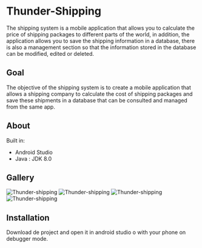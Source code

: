 # Thunder-Shipping
The shipping system is a mobile application that allows you to calculate the price of shipping packages to different parts of the world, in addition, the application allows you to save the shipping information in a database, there is also a management section so that the information stored in the database can be modified, edited or deleted.

## Goal
The objective of the shipping system is to create a mobile application that allows a shipping company to calculate the cost of shipping packages and save these shipments in a database that can be consulted and managed from the same app.

## About
Built in:

  - Android Studio
  - Java : JDK 8.0

## Gallery
![Thunder-shipping](https://user-images.githubusercontent.com/69731479/111053647-7ff6a080-8433-11eb-8120-f7be0997dfba.gif)
![Thunder-shipping](https://user-images.githubusercontent.com/69731479/111053648-808f3700-8433-11eb-838e-8139b79c48f1.gif)
![Thunder-shipping](https://user-images.githubusercontent.com/69731479/111053649-8127cd80-8433-11eb-9364-1ee95aa5add1.gif)
![Thunder-shipping](https://user-images.githubusercontent.com/69731479/111053650-8127cd80-8433-11eb-9f74-dc6895368f83.gif)

## Installation
Download de project and open it in android studio o with your phone on debugger mode.
